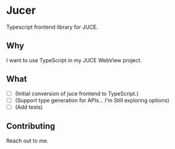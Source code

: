 # Jucer

Typescript frontend library for JUCE.

## Why

I want to use TypeScript in my JUCE WebView project.

## What

- [ ] (Initial conversion of juce frontend to TypeScript.)
- [ ] (Support type generation for APIs... I'm Still exploring options)
- [ ] (Add tests)

## Contributing

Reach out to me.
